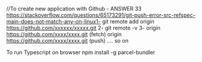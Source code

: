 //To create new application with Github - ANSWER 33
https://stackoverflow.com/questions/65173291/git-push-error-src-refspec-main-does-not-match-any-on-linux1- git remote add origin https://github.com/xxxxxx/xxxxx.git
2- git remote -v
3- origin https://github.com/xxxx/xxxx.git (fetch)
origin https://github.com/xxxx/xxxx.git (push)
…. so on

To run Typescript on browser
npm install -g parcel-bundler
